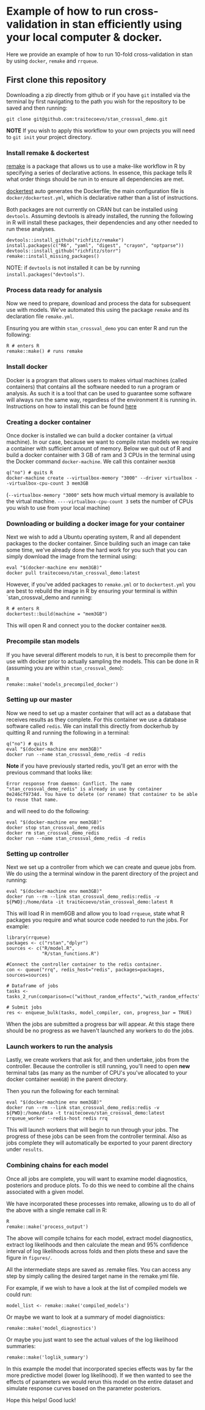 # Example of how to run cross-validation in stan efficiently using your local computer & docker.

Here we provide an example of how to run 10-fold cross-validation in stan by using `docker`, `remake` and `rrqueue`.

## First clone this repository
Downloading a zip directly from github or if you have `git` installed via the terminal by first navigating to the path you wish for the repository to be saved and then running:

```
git clone git@github.com:traitecoevo/stan_crossval_demo.git
```
**NOTE** If you wish to apply this workflow to your own projects you will need to `git init` your project directory.

### Install remake & dockertest
[remake](https://github.com/richfitz/remake) is a package that allows us to use a make-like workflow in R by specifying a series of declarative actions. In essence, this package tells R what order things should be run in to ensure all dependencies are met. 

[dockertest](https://github.com/traitecoevo/dockertest) auto generates the Dockerfile; the main configuration file is `docker/dockertest.yml`, which is declarative rather than a list of instructions.

Both packages are not currently on CRAN but can be installed using `devtools`. 
Assuming devtools is already installed, the running the following in R will install these packages, their dependencies and any other needed to run these analyses.

```
devtools::install_github("richfitz/remake")
install.packages(c("R6", "yaml", "digest", "crayon", "optparse"))
devtools::install_github("richfitz/storr")
remake::install_missing_packages()
```

NOTE: if `devtools` is not installed it can be by running `install.packages("devtools")`.


### Process data ready for analysis
Now we need to prepare, download and process the data for subsequent use with models. We've automated this using the package `remake` and its declaration file `remake.yml`. 

Ensuring you are within `stan_crossval_demo` you can enter R and run the following:

```
R # enters R
remake::make() # runs remake
```

### Install docker

Docker is a program that allows users to makes virtual machines (called containers) that contains all the software needed to run a program or analysis. As such it is a tool that can be used to guarantee some software will always run the same way, regardless of the environment it is running in. Instructions on how to install this can be found [here](https://docs.docker.com)

### Creating a docker container

Once docker is installed we can build a docker container (a virtual machine). In our case, because we want to compile rstan models we require a container with sufficient amount of memory. 
Below we quit out of R and build a docker container with 3 GB of ram and 3 CPUs in the terminal using the Docker command `docker-machine`. We call this container  `mem3GB`

```
q("no") # quits R
docker-machine create --virtualbox-memory "3000" --driver virtualbox --virtualbox-cpu-count 3 mem3GB

```
(`--virtualbox-memory "3000"` sets how much virtual memory is available to the virtual machine.
 `----virtualbox-cpu-count 3` sets the number of CPUs you wish to use from your local machine)


### Downloading or building a docker image for your container
Next we wish to add a Ubuntu operating system, R and all dependent packages to the docker container. Since building such an image can take some time, we've already done the hard work for you such that you can simply download the image from the terminal using:

```
eval "$(docker-machine env mem3GB)"
docker pull traitecoevo/stan_crossval_demo:latest
```

However, if you've added packages to `remake.yml` or to `dockertest.yml` you are best to rebuild the image in R by ensuring your terminal is within `stan_crossval_demo and running:
```
R # enters R
dockertest::build(machine = "mem3GB")
```
This will open R and connect you to the docker container `mem3B`.


### Precompile stan models

If you have several different models to run, it is best to precompile them for use with docker prior to actually sampling the models. This can be done in R (assuming you are within `stan_crossval_demo`):

```
R
remake::make('models_precompiled_docker')
```

### Setting up our master
Now we need to set up a master container that will act as a database that receives results as they complete.
For this container we use a database software called `redis`. We can install this directly from dockerhub by quitting R and running the following in a terminal:

```
q("no") # quits R
eval "$(docker-machine env mem3GB)"
docker run --name stan_crossval_demo_redis -d redis
```

**Note** if you have previously started redis, you'll get an error with the previous command that looks like:
```
Error response from daemon: Conflict. The name "stan_crossval_demo_redis" is already in use by container 0e246cf9734d. You have to delete (or rename) that container to be able to reuse that name.
```
and will need to do the following:
```
eval "$(docker-machine env mem3GB)"
docker stop stan_crossval_demo_redis
docker rm stan_crossval_demo_redis
docker run --name stan_crossval_demo_redis -d redis
```

### Setting up controller
Next we set up a controller from which we can create and queue jobs from. We do using the a terminal window in the parent directory of the project and running:

```
eval "$(docker-machine env mem3GB)"
docker run --rm --link stan_crossval_demo_redis:redis -v ${PWD}:/home/data -it traitecoevo/stan_crossval_demo:latest R
```
This will load R in mem6GB and allow you to load `rrqueue`, state what R packages you require and what source code needed to run the jobs. For example:

```
library(rrqueue)
packages <- c("rstan","dplyr")
sources <- c("R/model.R",
             "R/stan_functions.R")

#Connect the controller container to the redis container.
con <- queue("rrq", redis_host="redis", packages=packages, sources=sources)

# Dataframe of jobs
tasks <- tasks_2_run(comparison=c("without_random_effects","with_random_effects"))

# Submit jobs
res <- enqueue_bulk(tasks, model_compiler, con, progress_bar = TRUE)
```
When the jobs are submitted a progress bar will appear. At this stage there should be no progress as we haven't launched any workers to do the jobs.

### Launch workers to run the analysis

Lastly, we create workers that ask for, and then undertake, jobs from the controller. Because the controller is still running, you'll need to open **new** terminal tabs (as many as the number of CPU's you've allocated to your docker container `mem6GB`) in the parent directory.

Then you run the following for each terminal:
```
eval "$(docker-machine env mem3GB)"
docker run --rm --link stan_crossval_demo_redis:redis -v ${PWD}:/home/data -t traitecoevo/stan_crossval_demo:latest rrqueue_worker --redis-host redis rrq
```

This will launch workers that will begin to run through your jobs. The progress of these jobs can be seen from the controller terminal. Also as jobs complete they will automatically be exported to your parent directory under `results`.

### Combining chains for each model
Once all jobs are complete, you will want to examine model diagnostics, posteriors and produce plots. To do this we need to combine all the chains associated with a given model.

We have incorporated these processes into remake, allowing us to do all of the above with a single remake call in R:

```
R
remake::make('process_output')
```

The above will compile tchains for each model, extract model diagnostics, extract log likelihoods and then calculate the mean and 95% confidence interval of log likelihoods across folds and then plots these and save the figure in `figures/`.

All the intermediate steps are saved as .remake files. You can access any step by simply calling the desired target name in the remake.yml file.

For example, if we wish to have a look at the list of compiled models we could run:

```
model_list <- remake::make('compiled_models')
```

Or maybe we want to look at a summary of model diagnoistics:

```
remake::make('model_diagnostics')
```

Or maybe you just want to see the actual values of the log likelihood summaries:

```
remake::make('loglik_summary')
```

In this example the model that incorporated species effects was by far the more predictive model (lower log likelihood). If we then wanted to see the effects of parameters we would rerun this model on the entire dataset and simulate response curves based on the parameter posteriors.

Hope this helps!
Good luck!







